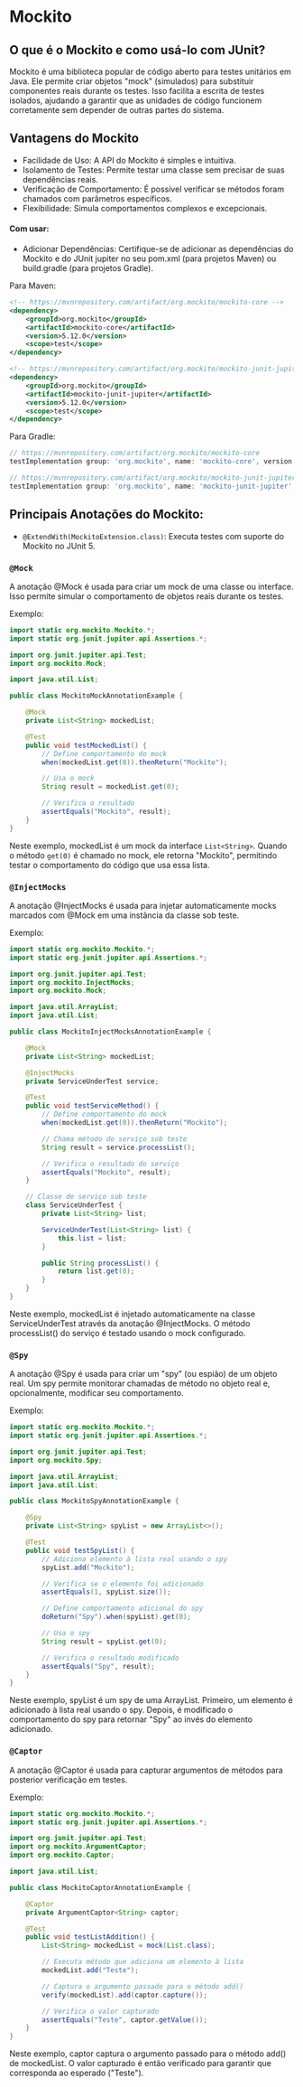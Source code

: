 # Mockito

## O que é o Mockito e como usá-lo com JUnit?

Mockito é uma biblioteca popular de código aberto para testes unitários em Java. Ele permite criar objetos "mock" (simulados) para substituir componentes reais durante os testes. Isso facilita a escrita de testes isolados, ajudando a garantir que as unidades de código funcionem corretamente sem depender de outras partes do sistema.

## Vantagens do Mockito
- Facilidade de Uso: A API do Mockito é simples e intuitiva.
- Isolamento de Testes: Permite testar uma classe sem precisar de suas dependências reais.
- Verificação de Comportamento: É possível verificar se métodos foram chamados com parâmetros específicos.
- Flexibilidade: Simula comportamentos complexos e excepcionais.

#### Com usar:
- Adicionar Dependências: Certifique-se de adicionar as dependências do Mockito e do JUnit jupiter no seu pom.xml (para projetos Maven) ou build.gradle (para projetos Gradle).

Para Maven:

```xml
<!-- https://mvnrepository.com/artifact/org.mockito/mockito-core -->
<dependency>
    <groupId>org.mockito</groupId>
    <artifactId>mockito-core</artifactId>
    <version>5.12.0</version>
    <scope>test</scope>
</dependency>

<!-- https://mvnrepository.com/artifact/org.mockito/mockito-junit-jupiter -->
<dependency>
    <groupId>org.mockito</groupId>
    <artifactId>mockito-junit-jupiter</artifactId>
    <version>5.12.0</version>
    <scope>test</scope>
</dependency>


```
Para Gradle:

```groovy
// https://mvnrepository.com/artifact/org.mockito/mockito-core
testImplementation group: 'org.mockito', name: 'mockito-core', version: '5.12.0'

// https://mvnrepository.com/artifact/org.mockito/mockito-junit-jupiter
testImplementation group: 'org.mockito', name: 'mockito-junit-jupiter', version: '5.12.0'

```

## Principais Anotações do Mockito:

- ``@ExtendWith(MockitoExtension.class)``: Executa testes com suporte do Mockito no JUnit 5.

### ``@Mock``
A anotação @Mock é usada para criar um mock de uma classe ou interface. Isso permite simular o comportamento de objetos reais durante os testes.

Exemplo:

```java
import static org.mockito.Mockito.*;
import static org.junit.jupiter.api.Assertions.*;

import org.junit.jupiter.api.Test;
import org.mockito.Mock;

import java.util.List;

public class MockitoMockAnnotationExample {

    @Mock
    private List<String> mockedList;

    @Test
    public void testMockedList() {
        // Define comportamento do mock
        when(mockedList.get(0)).thenReturn("Mockito");

        // Usa o mock
        String result = mockedList.get(0);

        // Verifica o resultado
        assertEquals("Mockito", result);
    }
}
```
Neste exemplo, mockedList é um mock da interface ``List<String>``. Quando o método ``get(0)`` é chamado no mock, ele retorna "Mockito", permitindo testar o comportamento do código que usa essa lista.

### ``@InjectMocks``
A anotação @InjectMocks é usada para injetar automaticamente mocks marcados com @Mock em uma instância da classe sob teste.

Exemplo:

```java
import static org.mockito.Mockito.*;
import static org.junit.jupiter.api.Assertions.*;

import org.junit.jupiter.api.Test;
import org.mockito.InjectMocks;
import org.mockito.Mock;

import java.util.ArrayList;
import java.util.List;

public class MockitoInjectMocksAnnotationExample {

    @Mock
    private List<String> mockedList;

    @InjectMocks
    private ServiceUnderTest service;

    @Test
    public void testServiceMethod() {
        // Define comportamento do mock
        when(mockedList.get(0)).thenReturn("Mockito");

        // Chama método do serviço sob teste
        String result = service.processList();

        // Verifica o resultado do serviço
        assertEquals("Mockito", result);
    }

    // Classe de serviço sob teste
    class ServiceUnderTest {
        private List<String> list;

        ServiceUnderTest(List<String> list) {
            this.list = list;
        }

        public String processList() {
            return list.get(0);
        }
    }
}
```
Neste exemplo, mockedList é injetado automaticamente na classe ServiceUnderTest através da anotação @InjectMocks. O método processList() do serviço é testado usando o mock configurado.

### ``@Spy``
A anotação @Spy é usada para criar um "spy" (ou espião) de um objeto real. Um spy permite monitorar chamadas de método no objeto real e, opcionalmente, modificar seu comportamento.

Exemplo:

```java
import static org.mockito.Mockito.*;
import static org.junit.jupiter.api.Assertions.*;

import org.junit.jupiter.api.Test;
import org.mockito.Spy;

import java.util.ArrayList;
import java.util.List;

public class MockitoSpyAnnotationExample {

    @Spy
    private List<String> spyList = new ArrayList<>();

    @Test
    public void testSpyList() {
        // Adiciona elemento à lista real usando o spy
        spyList.add("Mockito");

        // Verifica se o elemento foi adicionado
        assertEquals(1, spyList.size());

        // Define comportamento adicional do spy
        doReturn("Spy").when(spyList).get(0);

        // Usa o spy
        String result = spyList.get(0);

        // Verifica o resultado modificado
        assertEquals("Spy", result);
    }
}
```
Neste exemplo, spyList é um spy de uma ArrayList. Primeiro, um elemento é adicionado à lista real usando o spy. Depois, é modificado o comportamento do spy para retornar "Spy" ao invés do elemento adicionado.

### ``@Captor``
A anotação @Captor é usada para capturar argumentos de métodos para posterior verificação em testes.

Exemplo:

```java
import static org.mockito.Mockito.*;
import static org.junit.jupiter.api.Assertions.*;

import org.junit.jupiter.api.Test;
import org.mockito.ArgumentCaptor;
import org.mockito.Captor;

import java.util.List;

public class MockitoCaptorAnnotationExample {

    @Captor
    private ArgumentCaptor<String> captor;

    @Test
    public void testListAddition() {
        List<String> mockedList = mock(List.class);

        // Executa método que adiciona um elemento à lista
        mockedList.add("Teste");

        // Captura o argumento passado para o método add()
        verify(mockedList).add(captor.capture());

        // Verifica o valor capturado
        assertEquals("Teste", captor.getValue());
    }
}
```
Neste exemplo, captor captura o argumento passado para o método add() de mockedList. O valor capturado é então verificado para garantir que corresponda ao esperado ("Teste").
